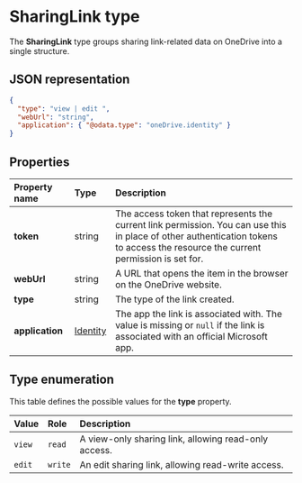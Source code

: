 # SharingLink type

The **SharingLink** type groups sharing link-related data on OneDrive into a single structure.

## JSON representation

<!-- { "blockType": "resource", "@odata.type": "oneDrive.sharingLink", "optionalProperties": ["application"] } -->
```json
{
  "type": "view | edit ",
  "webUrl": "string",
  "application": { "@odata.type": "oneDrive.identity" }
}
```
## Properties

| Property name   | Type                                 | Description                                                                                                                                                                      |
|:----------------|:-------------------------------------|:---------------------------------------------------------------------------------------------------------------------------------------------------------------------------------|
| **token**       | string                               | The access token that represents the current link permission. You can use this in place of other authentication tokens to access the resource the current permission is set for. |
| **webUrl**      | string                               | A URL that opens the item in the browser on the OneDrive website.                                                                                                                |
| **type**        | string                               | The type of the link created.                                                                                                                                                    |
| **application** | [Identity](../resources/identity.md) | The app the link is associated with. The value is missing or `null` if the link is associated with an official Microsoft app.                                                    |

## Type enumeration

This table defines the possible values for the **type** property.

| Value  | Role    | Description                                          |
|:-------|:--------|:-----------------------------------------------------|
| `view` | `read`  | A view-only sharing link, allowing read-only access. |
| `edit` | `write` | An edit sharing link, allowing read-write access.    |

<!-- {
  "type": "#page.annotation",
  "description": "The sharing link facet provides information about how a file is shared.",
  "keywords": "sharing,sharing link, sharing url, webUrl",
  "section": "documentation"
} -->
